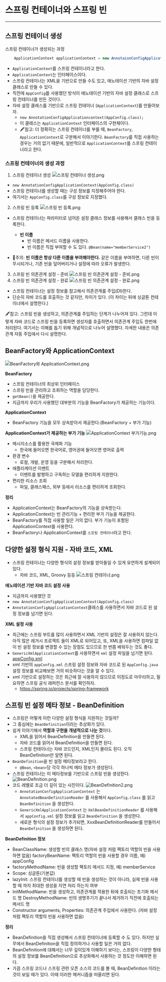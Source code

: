 # 스프링 컨테이너와 스프링 빈

---
## 스프링 컨테이너 생성
스프링 컨테이너가 생성되는 과정
```java
    ApplicationContext applicationContext = new AnnotaionConfigApplicationContext(AppConfig.class);
```
- `ApplicationContext`를 스프링 컨테이너라고 한다.
- `ApplicationContext`는 인터페이스이다.
- 스프링 컨테이너는 XML을 기반으로 만들 수도 있고, 애노테이션 기반의 자바 설정 클래스로 만들 수 있다.
- 직전에 `AppConfig`를 사용했던 방식이 애노테이션 기반의 자바 설정 클래스로 스프링 컨테이너를 만든 것이다.
- 자바 설정 클래스를 기반으로 스프링 컨테이너 (`ApplicationContext`)를 만들어보자.
  - `new AnnotationConfigApplicationcontext(AppConfig.class);`
  - 이 클래스는 `ApplicationContext` 인터페이스의 구현체이다.
  - 🖋참고: 더 정확히는 스프링 컨테이너를 부를 때, `BeanFactory`, `ApplicationContext`로 구분해서 이야기한다.
  `BeanFactory`를 직접 사용하는 경우는 거의 없기 때문에, 일반적으로 `ApplicationContext`를 스프링 컨테이너라고 한다.

### 스프링 컨테이너의 생성 과정
1. 스프링 컨테이너 생성
![스프링 컨테이너 생성.png](img%2F%EC%8A%A4%ED%94%84%EB%A7%81%20%EC%BB%A8%ED%85%8C%EC%9D%B4%EB%84%88%20%EC%83%9D%EC%84%B1.png) 
  - `new AnnotationConfigApplicationContext(AppConfig.class)`
  - 스프링 컨테이너를 생성할 때는 구성 정보를 지정해주어야 한다.
  - 여기서는 `AppConfig.class`를 구성 정보로 지정했다.
2. 스프링 빈 등록
![스프링 빈 등록.png](img%2F%EC%8A%A4%ED%94%84%EB%A7%81%20%EB%B9%88%20%EB%93%B1%EB%A1%9D.png)
  - 스프링 컨테이너는 파라미터로 넘어온 설정 클래스 정보를 사용해서 클래스 빈을 등록한다.

    - **빈 이름**
      - 빈 이름은 메서드 이름을 사용한다.
      - 빈 이름은 직접 부여할 수 도 있다. `@Bean(name="memberService2")`
- 🚨주의: **빈 이름은 항상 다른 이름을 부여해야한다.** 같은 이름을 부여하면, 다른 빈이 무시되거나, 기존 빈을 덮어버리거나 설정에 따라 오류가 발생한다.
3. 스프링 빈 의존관계 설정 - 준비
![스프링 빈 의존관계 설정 - 준비.png](img%2F%EC%8A%A4%ED%94%84%EB%A7%81%20%EB%B9%88%20%EC%9D%98%EC%A1%B4%EA%B4%80%EA%B3%84%20%EC%84%A4%EC%A0%95%20-%20%EC%A4%80%EB%B9%84.png)
4. 스프링 빈 의존관계 설정 - 완료
![스프링 빈 의존관계 설정 - 완료.png](img%2F%EC%8A%A4%ED%94%84%EB%A7%81%20%EB%B9%88%20%EC%9D%98%EC%A1%B4%EA%B4%80%EA%B3%84%20%EC%84%A4%EC%A0%95%20-%20%EC%99%84%EB%A3%8C.png)
  - 스프링 컨테이너는 설정 정보를 참고해서 의존관계를 주입(DI)한다.
  - 단순히 자바 코드를 호출하는 것 같지만, 차이가 있다. (이 차이는 뒤에 싱글톤 컨테이너에서 설명한다.)

🖋️참고: 스프링 빈을 생성하고, 의존관계를 주입하는 단계가 나누어져 있다. 그런데 이렇게 자바 코드로 스프링 빈을 등록하면 생성자를 호출하면서 의존관계 주입도 한번에 처리된다.
여기서는 이해를 돕기 위해 개념적으로 나누어 설명했다. 자세한 내용은 의존관계 자동 주입에서 다시 설명한다.

## BeanFactory와 ApplicationContext
![BeanFactory와 ApplicationContext.png](img%2FBeanFactory%EC%99%80%20ApplicationContext.png)

**BeanFactory**
- 스프링 컨테이너의 최상위 인터페이스
- 스프링 빈을 관리하고 조회하는 역할을 담당한다.
- `getBean()`을 제공한다.
- 지금까지 우리가 사용했던 대부분의 기능을 BeanFactory가 제공하는 기능이다.

**ApplicationContext**
- BeanFactory 기능을 모두 상속받아서 제공한다.(BeanFactory + 부가 기능)

**ApplicationContext가 제공하는 부가 기능**
![ApplicationContext 부가기능.png](img%2FApplicationContext%20%EB%B6%80%EA%B0%80%EA%B8%B0%EB%8A%A5.png)
- 메시지소스를 활용한 국제화 기능
  - 한국에 들어오면 한국어로, 영어권에 들어오면 영어로 출력
- 환경 변수
  - 로컬, 개발, 운영 등을 구분해서 처리한다.
- 애플리케이션 이벤트
  - 이벤트를 발행하고 구독하는 모델을 편리하게 지원한다.
- 편리한 리소스 조회
  - 파일, 클래스패스, 외부 등에서 리소스를 편리하게 조회한다.

**정리**
- ApplicationContext는 BeanFactory의 기능을 상속받는다.
- ApplicationContext는 빈 관리기능 + 편리한 부가 기능을 제공한다.
- BeanFactory를 직접 사용할 일은 거의 없다. 부가 기능이 포함된 ApplicationContext를 사용한다.
- BeanFactory나 ApplicationContext를 `스프링 컨테이너`라고 한다.
 
## 다양한 설정 형식 지원 - 자바 코드, XML
- 스프링 컨테이너는 다양한 형식의 설정 정보를 받아들일 수 있게 유연하게 설계되어 있다.
  - 자바 코드, XML, Groovy 등등
![스프링 컨테이너.png](img%2F%EC%8A%A4%ED%94%84%EB%A7%81%20%EC%BB%A8%ED%85%8C%EC%9D%B4%EB%84%88.png)

**애노테이션 기반 자바 코드 설정 사용**
- 지금까지 사용했던 것
- `new AnnotationConfigApplicationContext(AppConfig.class)`
- `AnnotationConfigApplicationContext`클래스를 사용하면서 자바 코드로 된 설정 정보를 넘기면 된다.

**XML 설정 사용**
- 최근에는 스프링 부트를 많이 사용하면서 XML 기반의 설정은 잘 사용하지 않는다. 아직 많은 레거시 프로젝트 들이 XML로 되어있고, 또, XML을 사용하면 컴파일 없이 빈 설정 정보를 변경할 수 있는 장점도 있으므로 한 번쯤 배워두는 것도 좋다.
- `GenericXmlApplicationContext`를 사용하면서 `xml` 설정 파일을 넘기면 된다.
[appConfig.xml](..%2Fsrc%2Fmain%2Fresources%2FappConfig.xml)
- xml 기반의 `appConfig.xml` 스프링 설정 정보와 자바 코드로 된 `AppConfig.java` 설정 정보를 비교해보면 거의 비슷하다는 것을 알 수 있다.
- xml 기반으로 설정하는 것은 최근에 잘 사용하지 않으므로 이정도로 마무리하고, 필요하면 스프링 공식 레퍼런스 문서를 확인하자.
  - https://spring.io/projects/spring-framework

## 스프링 빈 설정 메타 정보 - BeanDefinition
- 스프링은 어떻게 이런 다양한 설정 형식을 지원하는 것일까?
- 그 중심에는 `BeanDefinition`이라는 추상화가 있다.
- 쉽게 이야기해서 **역할과 구현을 개념적으로 나눈 것**이다.
  - XML을 읽어서 BeanDefinition을 만들면 된다.
  - 자바 코드를 읽어서 BeanDefinition을 만들면 된다.
  - 스프링 컨테이너는 자바 코드인지, XML인지 몰라도 된다. 오직 BeanDefinition만 알면 된다.
- `BeanDefinition`을 빈 설정 메타정보라고 한다.
  - `@Bean`, `<bean>`당 각각 하나씩 메타 정보가 생성된다.
- 스프링 컨테이너는 이 메타정보를 기반으로 스프링 빈을 생성한다.
![BeanDefinition.png](img%2FBeanDefinition.png)
- 코드 레벨로 조금 더 깊이 있는 사진이다.
![BeanDefinition2.png](img%2FBeanDefinition2.png)
  - `AnnotationConfigApplicationContext` 는 `AnnotatedBeanDefinitionReader` 를 사용해서 `AppConfig.class` 를 읽고 `BeanDefinition` 을 생성한다.
  - `GenericXmlApplicationContext` 는 `XmlBeanDefinitionReader` 를 사용해서 `appConfig.xml` 설정 정보를 읽고 `BeanDefinition` 을 생성한다.
  - 새로운 형식의 설정 정보가 추가되면, XxxBeanDefinitionReader를 만들어서 `BeanDefinition` 을 생성하면 된다.

**BeanDefinition 정보**
- BeanClassName: 생성할 빈의 클래스 명(자바 설정 처럼 팩토리 역할의 빈을 사용하면 없음) factoryBeanName: 팩토리 역할의 빈을 사용할 경우 이름, 예) appConfig
- factoryMethodName: 빈을 생성할 팩토리 메서드 지정, 예) memberService
- Scope: 싱글톤(기본값)
- lazyInit: 스프링 컨테이너를 생성할 때 빈을 생성하는 것이 아니라, 실제 빈을 사용할 때 까지 최대한 생성을 지연 처리 하는지 여부
- InitMethodName: 빈을 생성하고, 의존관계를 적용한 뒤에 호출되는 초기화 메서드 명 DestroyMethodName: 빈의 생명주기가 끝나서 제거하기 직전에 호출되는 메서드 명
- Constructor arguments, Properties: 의존관계 주입에서 사용한다. (자바 설정 처럼 팩토리 역할의 빈을 사용하면 없음)

**정리**
- BeanDefinition을 직접 생성해서 스프링 컨테이너에 등록할 수 도 있다. 하지만 실무에서 BeanDefinition을 직접 정의하거나 사용할 일은 거의 없다.
- BeanDefinition에 대해서는 너무 깊이있게 이해하기 보다는, 스프링이 다양한 형태의 설정 정보를 BeanDefinition으로 추상화해서 사용하는 것 정도만 이해하면 된다.
- 가끔 스프링 코드나 스프링 관련 오픈 소스의 코드를 볼 때, BeanDefinition 이라는 것이 보일 때가 있다. 이때 이러한 메커니즘을 떠올리면 된다.